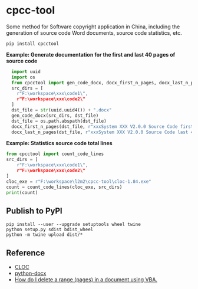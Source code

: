 # cpcc-tool
Some method for Software copyright application in China, including the generation of source code Word documents, source code statistics, etc.

```
pip install cpcctool
```

**Example: Generate documentation for the first and last 40 pages of source code**

```python
  import uuid
  import os
  from cpcctool import gen_code_docx, docx_first_n_pages, docx_last_n_pages
  src_dirs = [
    r"F:\workspace\xxx\code1\",
    r"F:\workspace\xxx\code2\"
  ]
  dst_file = str(uuid.uuid4()) + ".docx"
  gen_code_docx(src_dirs, dst_file)
  dst_file = os.path.abspath(dst_file)
  docx_first_n_pages(dst_file, r"xxxSystem XXX V2.0.0 Source Code first 40 pages.docx", 40)
  docx_last_n_pages(dst_file, r"xxxSystem XXX V2.0.0 Source Code last 40 pages.docx", 40)
```

**Example: Statistics source code total lines**

```python
from cpcctool import count_code_lines
src_dirs = [
    r"F:\workspace\xxx\code1\",
    r"F:\workspace\xxx\code2\"
]
cloc_exe = r"F:\workspace\l2m2\cpcc-tool\cloc-1.84.exe"
count = count_code_lines(cloc_exe, src_dirs)
print(count)
```

## Publish to PyPI

```
pip install --user --upgrade setuptools wheel twine
python setup.py sdist bdist_wheel
python -m twine upload dist/*
```

## Reference

- [CLOC](https://github.com/AlDanial/cloc)
- [python-docx](https://python-docx.readthedocs.io/en/latest/)
- [How do I delete a range (pages) in a document using VBA.](https://social.msdn.microsoft.com/Forums/office/en-US/b5b34fd3-e36b-432c-94d2-9c687e273440/how-do-i-delete-a-range-pages-in-a-document-using-vba?forum=worddev)